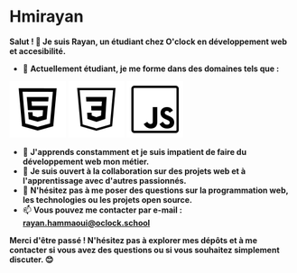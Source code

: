 # Hmirayan

**Salut ! 👋 Je suis Rayan, un étudiant chez O'clock en développement web et accesibilité.**

- 🔭 **Actuellement étudiant, je me forme dans des domaines tels que :**
  
![Html](image-5.png) ![Css](image-6.png) ![Js](image-4.png)
  
- 🌱 **J'apprends constamment et je suis impatient de faire du développement web mon métier.**
- 🤝 **Je suis ouvert à la collaboration sur des projets web et à l'apprentissage avec d'autres passionnés.**
- 💬 **N'hésitez pas à me poser des questions sur la programmation web, les technologies ou les projets open source.**
- 📫 **Vous pouvez me contacter par e-mail : rayan.hammaoui@oclock.school**

**Merci d'être passé ! N'hésitez pas à explorer mes dépôts et à me contacter si vous avez des questions ou si vous souhaitez simplement discuter. 😊**